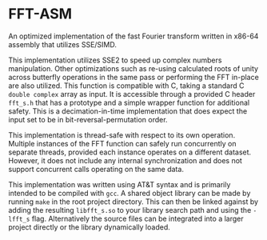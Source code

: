 # FFT-ASM
An optimized implementation of the fast Fourier transform written in x86-64 assembly that utilizes SSE/SIMD. 

This implementation utilizes SSE2 to speed up complex numbers manipulation. Other optimizations such as re-using calculated roots of unity across butterfly operations in the same pass or performing the FFT in-place are also utilized. This function is compatible with C, taking a standard C `double complex` array as input. It is accessible through a provided C header `fft_s.h` that has a prototype and a simple wrapper function for additional safety. This is a decimation-in-time implementation that does expect the input set to be in bit-reversal-permutation order.

This implementation is thread-safe with respect to its own operation. Multiple instances of the FFT function can safely run concurrently on separate threads, provided each instance operates on a different dataset. However, it does not include any internal synchronization and does not support concurrent calls operating on the same data. 

This implementation was written using AT&T syntax and is primarily intended to be compiled with `gcc`. A shared object library can be made by running `make` in the root project directory. This can then be linked against by adding the resulting `libfft_s.so` to your library search path and using the `-lfft_s` flag. Alternatively the source files can be integrated into a larger project directly or the library dynamically loaded.
